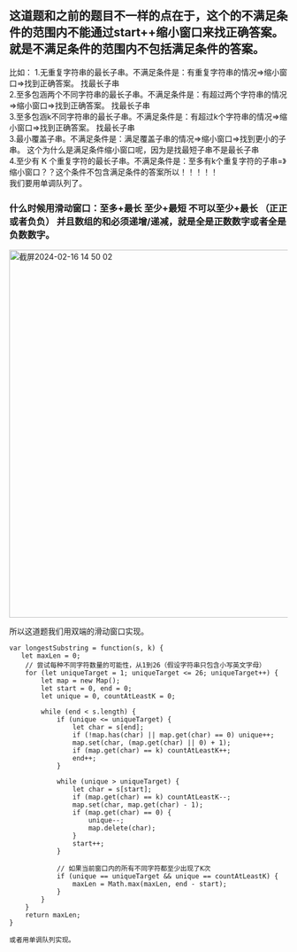 ## 这道题和之前的题目不一样的点在于，这个的不满足条件的范围内不能通过start++缩小窗口来找正确答案。就是不满足条件的范围内不包括满足条件的答案。    
比如：
1.无重复字符串的最长子串。不满足条件是：有重复字符串的情况=>缩小窗口=>找到正确答案。    找最长子串      
2.至多包涵两个不同字符串的最长子串。不满足条件是：有超过两个字符串的情况=>缩小窗口=>找到正确答案。    找最长子串    
3.至多包涵k不同字符串的最长子串。不满足条件是：有超过k个字符串的情况=>缩小窗口=>找到正确答案。   找最长子串    
3.最小覆盖子串。不满足条件是：满足覆盖子串的情况=>缩小窗口=>找到更小的子串。  这个为什么是满足条件缩小窗口呢，因为是找最短子串不是最长子串      
4.至少有 K 个重复字符的最长子串。不满足条件是：至多有k个重复字符的子串=》缩小窗口？？这个条件不包含满足条件的答案所以！！！！！     
我们要用单调队列了。      

### 什么时候用滑动窗口：至多+最长 至少+最短 不可以至少+最长  （正正或者负负）  并且数组的和必须递增/递减，就是全是正数数字或者全是负数数字。   

<img width="664" alt="截屏2024-02-16 14 50 02" src="https://github.com/xkong-study/gucheng_algorithm/assets/100473178/f0d2cd2f-a32e-4a34-a456-351c74a7da91">

所以这道题我们用双端的滑动窗口实现。  

```code
var longestSubstring = function(s, k) {
   let maxLen = 0;
    // 尝试每种不同字符数量的可能性，从1到26（假设字符串只包含小写英文字母）
    for (let uniqueTarget = 1; uniqueTarget <= 26; uniqueTarget++) {
        let map = new Map();
        let start = 0, end = 0;
        let unique = 0, countAtLeastK = 0;

        while (end < s.length) {
            if (unique <= uniqueTarget) {
                let char = s[end];
                if (!map.has(char) || map.get(char) == 0) unique++;
                map.set(char, (map.get(char) || 0) + 1);
                if (map.get(char) == k) countAtLeastK++;
                end++;
            }

            while (unique > uniqueTarget) {
                let char = s[start];
                if (map.get(char) == k) countAtLeastK--;
                map.set(char, map.get(char) - 1);
                if (map.get(char) == 0) {
                    unique--;
                    map.delete(char);
                }
                start++;
            }

            // 如果当前窗口内的所有不同字符都至少出现了K次
            if (unique == uniqueTarget && unique == countAtLeastK) {
                maxLen = Math.max(maxLen, end - start);
            }
        }
    }
    return maxLen;
}

或者用单调队列实现。        
```
